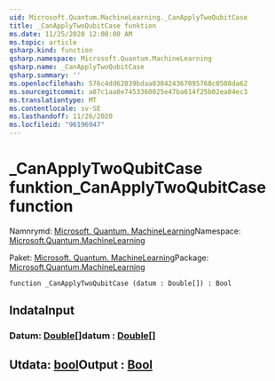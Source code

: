 ```yaml
---
uid: Microsoft.Quantum.MachineLearning._CanApplyTwoQubitCase
title: _CanApplyTwoQubitCase funktion
ms.date: 11/25/2020 12:00:00 AM
ms.topic: article
qsharp.kind: function
qsharp.namespace: Microsoft.Quantum.MachineLearning
qsharp.name: _CanApplyTwoQubitCase
qsharp.summary: ''
ms.openlocfilehash: 576c4dd62039bdaa030424367095768c0508da62
ms.sourcegitcommit: a87c1aa8e7453360025e47ba614f25b02ea84ec3
ms.translationtype: MT
ms.contentlocale: sv-SE
ms.lasthandoff: 11/26/2020
ms.locfileid: "96196947"
---
```

# <a name="_canapplytwoqubitcase-function"></a><span data-ttu-id="4104c-102">_CanApplyTwoQubitCase funktion</span><span class="sxs-lookup"><span data-stu-id="4104c-102">_CanApplyTwoQubitCase function</span></span>

<span data-ttu-id="4104c-103">Namnrymd: [Microsoft. Quantum. MachineLearning](xref:Microsoft.Quantum.MachineLearning)</span><span class="sxs-lookup"><span data-stu-id="4104c-103">Namespace: [Microsoft.Quantum.MachineLearning](xref:Microsoft.Quantum.MachineLearning)</span></span>

<span data-ttu-id="4104c-104">Paket: [Microsoft. Quantum. MachineLearning](https://nuget.org/packages/Microsoft.Quantum.MachineLearning)</span><span class="sxs-lookup"><span data-stu-id="4104c-104">Package: [Microsoft.Quantum.MachineLearning](https://nuget.org/packages/Microsoft.Quantum.MachineLearning)</span></span>




```qsharp
function _CanApplyTwoQubitCase (datum : Double[]) : Bool
```


## <a name="input"></a><span data-ttu-id="4104c-105">Indata</span><span class="sxs-lookup"><span data-stu-id="4104c-105">Input</span></span>

### <a name="datum--double"></a><span data-ttu-id="4104c-106">Datum: [Double](xref:microsoft.quantum.lang-ref.double)[]</span><span class="sxs-lookup"><span data-stu-id="4104c-106">datum : [Double](xref:microsoft.quantum.lang-ref.double)[]</span></span>





## <a name="output--bool"></a><span data-ttu-id="4104c-107">Utdata: [bool](xref:microsoft.quantum.lang-ref.bool)</span><span class="sxs-lookup"><span data-stu-id="4104c-107">Output : [Bool](xref:microsoft.quantum.lang-ref.bool)</span></span>

